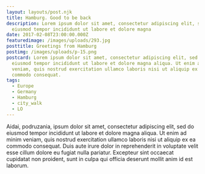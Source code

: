 ```yaml
---
layout: layouts/post.njk
title: Hamburg. Good to be back
description: Lorem ipsum dolor sit amet, consectetur adipiscing elit, sed do
  eiusmod tempor incididunt ut labore et dolore magna
date: 2017-02-08T23:00:00.000Z
featuredimage: /images/uploads/293.jpg
posttitle: Greetings from Hamburg
postimg: /images/uploads/p-15.png
postcard: Lorem ipsum dolor sit amet, consectetur adipiscing elit, sed do
  eiusmod tempor incididunt ut labore et dolore magna aliqua. Ut enim ad minim
  veniam, quis nostrud exercitation ullamco laboris nisi ut aliquip ex ea
  commodo consequat.
tags:
  - Europe
  - Germany
  - Hamburg
  - city_walk
  - LO
---
```

<!--StartFragment-->

Aidai, podruzania, ipsum dolor sit amet, consectetur adipiscing elit, sed do eiusmod tempor incididunt ut labore et dolore magna aliqua. Ut enim ad minim veniam, quis nostrud exercitation ullamco laboris nisi ut aliquip ex ea commodo consequat. Duis aute irure dolor in reprehenderit in voluptate velit esse cillum dolore eu fugiat nulla pariatur. Excepteur sint occaecat cupidatat non proident, sunt in culpa qui officia deserunt mollit anim id est laborum.

<!--EndFragment-->